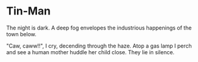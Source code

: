 # Tin-Man

The night is dark.
A deep fog envelopes the industrious happenings of the town below.

"Caw, caww!!", I cry, decending through the haze.
Atop a gas lamp I perch and see a human mother huddle her child close.
They lie in silence.
